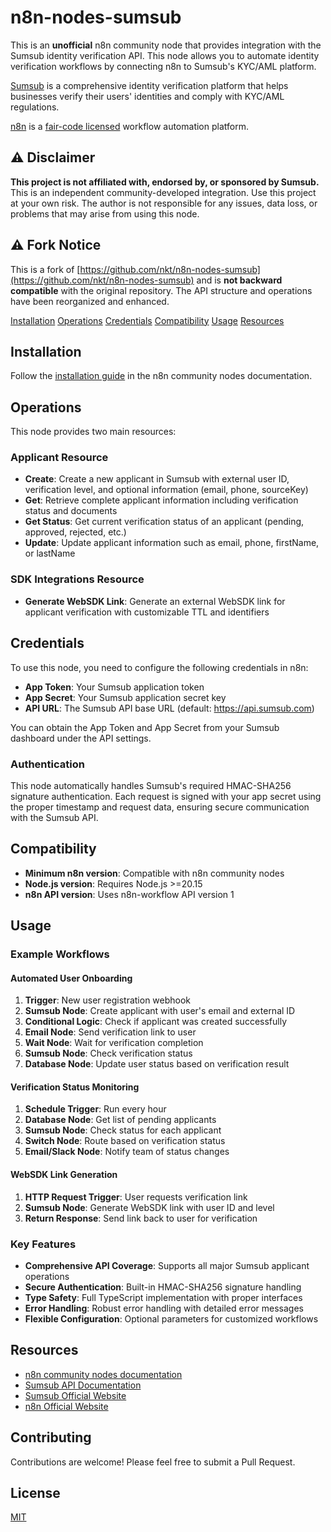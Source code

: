 # n8n-nodes-sumsub

This is an **unofficial** n8n community node that provides integration with the Sumsub identity verification API. This node allows you to automate identity verification workflows by connecting n8n to Sumsub's KYC/AML platform.

[Sumsub](https://sumsub.com/) is a comprehensive identity verification platform that helps businesses verify their users' identities and comply with KYC/AML regulations.

[n8n](https://n8n.io/) is a [fair-code licensed](https://docs.n8n.io/reference/license/) workflow automation platform.

## ⚠️ Disclaimer

**This project is not affiliated with, endorsed by, or sponsored by Sumsub.** This is an independent community-developed integration. Use this project at your own risk. The author is not responsible for any issues, data loss, or problems that may arise from using this node.

## ⚠️ Fork Notice

This is a fork of [https://github.com/nkt/n8n-nodes-sumsub](https://github.com/nkt/n8n-nodes-sumsub) and is **not backward compatible** with the original repository. The API structure and operations have been reorganized and enhanced.

[Installation](#installation)
[Operations](#operations)
[Credentials](#credentials)
[Compatibility](#compatibility)
[Usage](#usage)
[Resources](#resources)

## Installation

Follow the [installation guide](https://docs.n8n.io/integrations/community-nodes/installation/) in the n8n community nodes documentation.

## Operations

This node provides two main resources:

### Applicant Resource

- **Create**: Create a new applicant in Sumsub with external user ID, verification level, and optional information (email, phone, sourceKey)
- **Get**: Retrieve complete applicant information including verification status and documents
- **Get Status**: Get current verification status of an applicant (pending, approved, rejected, etc.)
- **Update**: Update applicant information such as email, phone, firstName, or lastName

### SDK Integrations Resource

- **Generate WebSDK Link**: Generate an external WebSDK link for applicant verification with customizable TTL and identifiers

## Credentials

To use this node, you need to configure the following credentials in n8n:

- **App Token**: Your Sumsub application token
- **App Secret**: Your Sumsub application secret key
- **API URL**: The Sumsub API base URL (default: <https://api.sumsub.com>)

You can obtain the App Token and App Secret from your Sumsub dashboard under the API settings.

### Authentication

This node automatically handles Sumsub's required HMAC-SHA256 signature authentication. Each request is signed with your app secret using the proper timestamp and request data, ensuring secure communication with the Sumsub API.

## Compatibility

- **Minimum n8n version**: Compatible with n8n community nodes
- **Node.js version**: Requires Node.js >=20.15
- **n8n API version**: Uses n8n-workflow API version 1

## Usage

### Example Workflows

#### Automated User Onboarding

1. **Trigger**: New user registration webhook
2. **Sumsub Node**: Create applicant with user's email and external ID
3. **Conditional Logic**: Check if applicant was created successfully
4. **Email Node**: Send verification link to user
5. **Wait Node**: Wait for verification completion
6. **Sumsub Node**: Check verification status
7. **Database Node**: Update user status based on verification result

#### Verification Status Monitoring

1. **Schedule Trigger**: Run every hour
2. **Database Node**: Get list of pending applicants
3. **Sumsub Node**: Check status for each applicant
4. **Switch Node**: Route based on verification status
5. **Email/Slack Node**: Notify team of status changes

#### WebSDK Link Generation

1. **HTTP Request Trigger**: User requests verification link
2. **Sumsub Node**: Generate WebSDK link with user ID and level
3. **Return Response**: Send link back to user for verification

### Key Features

- **Comprehensive API Coverage**: Supports all major Sumsub applicant operations
- **Secure Authentication**: Built-in HMAC-SHA256 signature handling
- **Type Safety**: Full TypeScript implementation with proper interfaces
- **Error Handling**: Robust error handling with detailed error messages
- **Flexible Configuration**: Optional parameters for customized workflows

## Resources

- [n8n community nodes documentation](https://docs.n8n.io/integrations/#community-nodes)
- [Sumsub API Documentation](https://developers.sumsub.com/api-reference/)
- [Sumsub Official Website](https://sumsub.com/)
- [n8n Official Website](https://n8n.io/)

## Contributing

Contributions are welcome! Please feel free to submit a Pull Request.

## License

[MIT](LICENSE.md)
